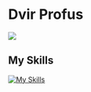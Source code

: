 # Dvir Profus
![](https://raw.githubusercontent.com/username/github-stats/master/generated/overview.svg#gh-dark-mode-only)
## My Skills
[![My Skills](https://skillicons.dev/icons?i=cpp,c,python,java,js,ts,npm,yarn,nodejs,express,react,css,firebase,materialui,html,git,gitlab,github,mongodb,androidstudio,sqlite,mysql&theme=dark)](https://skillicons.dev)

